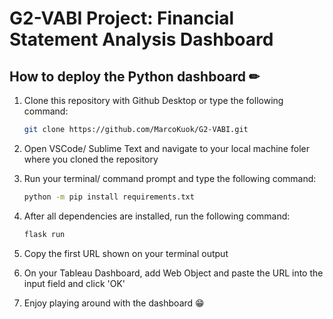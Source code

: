 # G2-VABI Project: Financial Statement Analysis Dashboard

## How to deploy the Python dashboard ✏

1. Clone this repository with Github Desktop or type the following command:
   ```bash
   git clone https://github.com/MarcoKuok/G2-VABI.git
   ```

2. Open VSCode/ Sublime Text and navigate to your local machine foler where you cloned the repository
   
3. Run your terminal/ command prompt and type the following command:
   ```bash
   python -m pip install requirements.txt
   ```
   
4. After all dependencies are installed, run the following command:
   ```bash
   flask run
   ```
   
5. Copy the first URL shown on your terminal output

6. On your Tableau Dashboard, add Web Object and paste the URL into the input field and click 'OK'

7. Enjoy playing around with the dashboard 😁
